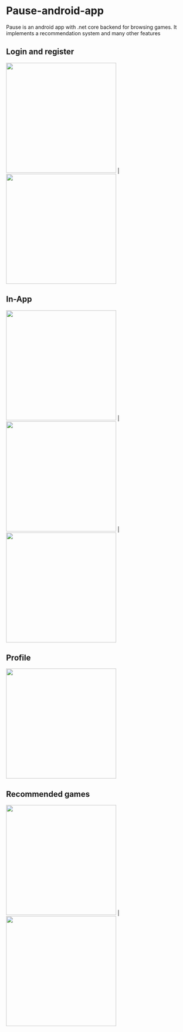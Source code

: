 # Pause-android-app
Pause is an android app with .net core backend for browsing games. It implements a recommendation system and many other features

## Login and register

<img src="images/1.png" width="300"> | <img src="images/2.png" width="300">

## In-App

<img src="images/3.png" width="300"> | 
<img src="images/4.png" width="300"> |
<img src="images/5.png" width="300">

## Profile

<img src="images/6.png" width="300">

## Recommended games

<img src="images/7.png" width="300"> | <img src="images/8.png" width="300">
